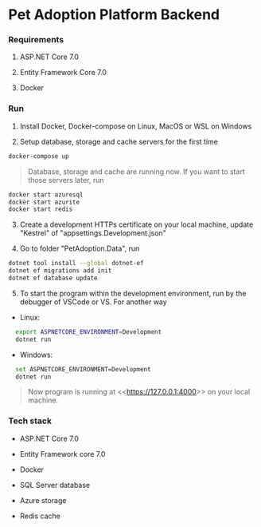 # Pet Adoption Platform Backend

### Requirements

1. ASP.NET Core 7.0

2. Entity Framework Core 7.0

3. Docker

### Run

1. Install Docker, Docker-compose on Linux, MacOS or WSL on Windows

2. Setup database, storage and cache servers for the first time

```bash
docker-compose up
```

> Database, storage and cache are running now. If you want to start those servers later, run

```bash
docker start azuresql
docker start azurite
docker start redis
```

3. Create a development HTTPs certificate on your local machine, update "Kestrel" of "appsettings.Development.json"

4. Go to folder "PetAdoption.Data", run

```bash
dotnet tool install --global dotnet-ef
dotnet ef migrations add init
dotnet ef database update
```

5. To start the program within the development environment, run by the debugger of VSCode or VS. For another way

- Linux:

```bash
  export ASPNETCORE_ENVIRONMENT=Development
  dotnet run
```

- Windows:

```bash
  set ASPNETCORE_ENVIRONMENT=Development
  dotnet run
```

> Now program is running at <<<https://127.0.0.1:4000>>> on your local machine.

### Tech stack

- ASP.NET Core 7.0

- Entity Framework core 7.0

- Docker

- SQL Server database

- Azure storage

- Redis cache

